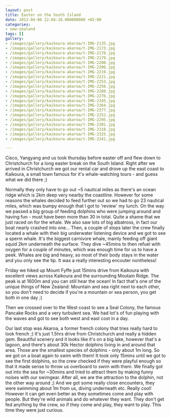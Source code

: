 ```yaml
---
layout: post
title: Easter on the South Island
date: 2013-04-06 22:04:18.000000000 +02:00
categories:
- new-zealand
tags: []
gallery:
- /images/gallery/kaikoura-akaroa/t-IMG-2135.jpg
- /images/gallery/kaikoura-akaroa/t-IMG-2173.jpg
- /images/gallery/kaikoura-akaroa/t-IMG-2178.jpg
- /images/gallery/kaikoura-akaroa/t-IMG-2179.jpg
- /images/gallery/kaikoura-akaroa/t-IMG-2200.jpg
- /images/gallery/kaikoura-akaroa/t-IMG-2206.jpg
- /images/gallery/kaikoura-akaroa/t-IMG-2219.jpg
- /images/gallery/kaikoura-akaroa/t-IMG-2221.jpg
- /images/gallery/kaikoura-akaroa/t-IMG-2253.jpg
- /images/gallery/kaikoura-akaroa/t-IMG-2256.jpg
- /images/gallery/kaikoura-akaroa/t-IMG-2260.jpg
- /images/gallery/kaikoura-akaroa/t-IMG-2276.jpg
- /images/gallery/kaikoura-akaroa/t-IMG-2345.jpg
- /images/gallery/kaikoura-akaroa/t-IMG-2364.jpg
- /images/gallery/kaikoura-akaroa/t-IMG-2377.jpg
- /images/gallery/kaikoura-akaroa/t-IMG-2252.jpg
- /images/gallery/kaikoura-akaroa/t-IMG-2295.jpg
- /images/gallery/kaikoura-akaroa/t-IMG-2301.jpg
- /images/gallery/kaikoura-akaroa/t-IMG-2318.jpg
- /images/gallery/kaikoura-akaroa/t-IMG-2325.jpg
- /images/gallery/kaikoura-akaroa/t-IMG-2341.jpg

---
```

Cisco, Yangyang and us took thursday before easter off and flew down to Christchurch for a long easter break on the South Island. Right after we arrived in Christchurch we got our rental car and drove up the east coast to Kaikoura, a small town famous for it's whale-watching tours - and guess what we did there ;) 

Normally they only have to go out ~5 nautical miles as there's an ocean ridge which is 2km deep very nearby the coastline. However for some reasons the whales decided to feed further out so we had to go 23 nautical miles, which was bumpy enough that I got to 'review' my lunch. On the way we passed a big group of feeding dolphins who were jumping around and having fun - must have been more than 30 in total. Quite a shame that we just raced on for the whale. We also saw lots of big albatross, in fact our boat nearly crashed into one...
Then, a couple of stops later the crew finally located a whale with their big underwater listening device and we got to see a sperm whale. It's the biggest carnivore whale, mainly feeding off giant squid 2km underneath the surface. They dive ~45mins to then refuel with oxygen for a couple of minutes, which was enough time for us to have a peek. Whales are big and heavy, so most of their body stays in the water and you only see the tip. It was a really interesting encouter nontheless!

Friday we hiked up Mount Fyffe just 15mins drive from Kaikoura with excellent views across Kaikoura and the surrounding Moutain Ridge. The peak is at 1600m and you can still hear the ocean! In fact that's one of the unique things of New Zealand: Mountain and sea right next to each other, so you don't need to decide if you're a mountain or sea person, you get both in one day ;)

Then we crossed over to the West coast to see a Seal Colony, the famous Pancake Rocks and a very turbulent sea. We had lot's of fun playing with the waves and got to see both west and east cost in a day. 

Our last stop was Akaroa, a former french colony that tries really hard to look french ;) It's just 1.5hrs drive from Christchurch and really a hidden gem. Beautiful scenery and it looks like it's on a big lake, however that's a lagoon, and there's about 30k Hector dolphins living in and around that area. Those are the smallest species of dolphins - only about 1m long. So we got on a boat again to swim with them! It took only 15mins until we got to see the first dolphins, so the crew checked if they were playful enough so that it made sense to throw us overboard to swim with them. We finally got out into the sea for ~30mins and tried to attract them by making funny noises with our swimgear. After all, we are the attraction to the dolphin, not the other way around ;) 
And we got some really close encounters, they were swimming about 1m from us, diving underneath etc. Really cool! However it can get even better as they sometimes come and play with people. But they're wild animals and do whatever they want. They don't get fed anything by the crew, so if they come and play, they want to play. This time they were just curious. 

